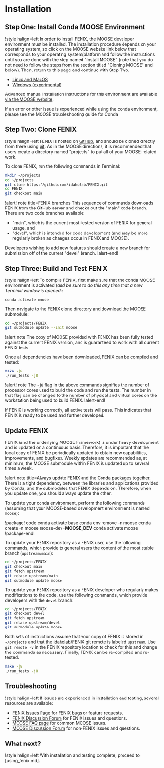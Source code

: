 # Installation

## Step One: Install Conda MOOSE Environment

!style halign=left
In order to install FENIX, the MOOSE developer environment must be installed. The
installation procedure depends on your operating system, so click on the MOOSE
website link below that corresponds to your operating system/platform and follow
the instructions until you are done with the step named "Install MOOSE" (note that
you do not need to follow the steps from the section titled "Cloning MOOSE" and below). Then,
return to this page and continue with Step Two.

- [Linux and MacOS](https://mooseframework.inl.gov/getting_started/installation/conda.html)
- [Windows (experimental)](https://mooseframework.inl.gov/getting_started/installation/windows.html)

Advanced manual installation instructions for this environment are available
[via the MOOSE website](https://mooseframework.inl.gov/getting_started/installation/index.html).

If an error or other issue is experienced while using the conda environment,
please see [the MOOSE troubleshooting guide for Conda](https://mooseframework.inl.gov/help/troubleshooting.html#condaissues)

## Step Two: Clone FENIX

!style halign=left
FENIX is hosted on [GitHub](https://github.com/idaholab/FENIX), and should be
cloned directly from there using [git](https://git-scm.com/). As in the MOOSE
directions, it is recommended that users create a directory named "projects" to
put all of your MOOSE-related work.

To clone FENIX, run the following commands in Terminal:

```bash
mkdir ~/projects
cd ~/projects
git clone https://github.com/idaholab/FENIX.git
cd FENIX
git checkout main
```

!alert! note title=FENIX branches
This sequence of commands downloads FENIX from the GitHub server and checks
out the "main" code branch. There are two code branches available:

- "main", which is the current most-tested version of FENIX for general usage, and
- "devel", which is intended for code development (and may be more regularly broken
  as changes occur in FENIX and MOOSE).

Developers wishing to add new features should create a new branch for submission
off of the current "devel" branch.
!alert-end!

## Step Three: Build and Test FENIX

!style halign=left
To compile FENIX, first make sure that the conda MOOSE environment is activated
(*and be sure to do this any time that a new Terminal window is opened*):

```bash
conda activate moose
```

Then navigate to the FENIX clone directory and download the MOOSE submodule:

```bash
cd ~/projects/FENIX
git submodule update --init moose
```

!alert note
The copy of MOOSE provided with FENIX has been fully tested against the current
FENIX version, and is guaranteed to work with all current FENIX tests.

Once all dependencies have been downloaded, FENIX can be compiled and tested:

```bash
make -j8
./run_tests -j8
```

!alert! note
The `-j8` flag in the above commands signifies the number of processor cores used to
build the code and run the tests. The number in that flag can be changed to the
number of physical and virtual cores on the workstation being used to build FENIX.
!alert-end!

If FENIX is working correctly, all active tests will pass. This indicates that
FENIX is ready to be used and further developed.

## Update FENIX

FENIX (and the underlying MOOSE Framework) is under heavy development and is updated on a continuous
basis. Therefore, it is important that the local copy of FENIX be periodically updated to obtain new
capabilities, improvements, and bugfixes. Weekly updates are recommended as, at minimum, the MOOSE
submodule within FENIX is updated up to several times a week.

!alert note title=Always update FENIX and the Conda packages together.
There is a tight dependency between the libraries and applications provided by Conda, and the submodules that FENIX depends on. Therefore, when you update one, you should always update the other.

To update your conda environment, perform the following commands (assuming that your MOOSE-based development environment is named `moose`):

!package! code
conda activate base
conda env remove -n moose
conda create -n moose moose-dev=__MOOSE_DEV__
conda activate moose
!package-end!

To update your FENIX repository as a FENIX user, use the following commands, which provide to general users the content of the most stable branch (`upstream/main`):

```bash
cd ~/projects/FENIX
git checkout main
git fetch upstream
git rebase upstream/main
git submodule update moose
```

To update your FENIX repository as a FENIX developer who regularly makes modifications to the code, use the following commands,
which provide developers with the `devel` branch:

```bash
cd ~/projects/FENIX
git checkout devel
git fetch upstream
git rebase upstream/devel
git submodule update moose
```

Both sets of instructions assume that your copy of FENIX is stored in `~/projects` and that the [idaholab/FENIX](https://github.com/idaholab/FENIX)
git remote is labeled `upstream`. Use `git remote -v` in the FENIX repository location to check for
this and change the commands as necessary. Finally, FENIX can be re-compiled and re-tested.

```bash
make -j8
./run_tests -j8
```

## Troubleshooting

!style halign=left
If issues are experienced in installation and testing, several resources
are available:

- [FENIX Issues Page](https://github.com/idaholab/FENIX/issues) for FENIX bugs or feature requests.
- [FENIX Discussion Forum](https://github.com/idaholab/FENIX/discussions) for FENIX issues and questions.
- [MOOSE FAQ page](https://mooseframework.inl.gov/help/faq/index.html) for common MOOSE issues.
- [MOOSE Discussion Forum](https://github.com/idaholab/moose/discussions) for non-FENIX issues and questions.

## What next?

!style halign=left
With installation and testing complete, proceed to [using_fenix.md].
